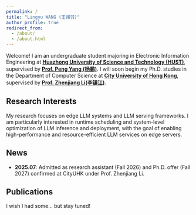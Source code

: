 ```yaml
---
permalink: /
title: "Lingyu WANG (王翎羽)"
author_profile: true
redirect_from: 
  - /about/
  - /about.html
---
```

<a id="aboutme"></a>
Welcome! I am an undergraduate student majoring in Electronic Information Engineering at [**Huazhong University of Science and Technology (HUST)**](https://www.hust.edu.cn), supervised by [**Prof. Peng Yang (杨鹏)**](http://faculty.hust.edu.cn/pyang/en). I will soon begin my Ph.D. studies in the Department of Computer Science at [**City University of Hong Kong**](https://www.cityu.edu.hk), supervised by [**Prof. Zhenjiang Li(李镇江)**](https://www.cs.cityu.edu.hk/~zhenjili/).

## Research Interests
My research focuses on edge LLM systems and LLM serving frameworks. I am particularly interested in runtime scheduling and system-level optimization of LLM inference and deployment, with the goal of enabling high-performance and resource-efficient LLM services on edge servers.

## <a id="news"></a>News
- **2025.07**: Admitted as research assistant (Fall 2026) and Ph.D. offer (Fall 2027) confirmed at CityUHK under Prof. Zhenjiang Li.

## <a id="publications"></a>Publications

I wish I had some... but stay tuned!


